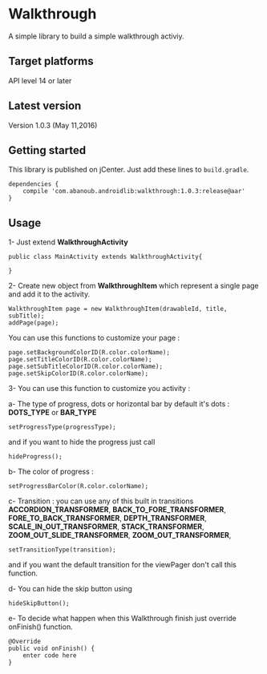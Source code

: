 # Walkthrough
A simple library to build a simple walkthrough activiy.

## Target platforms
API level 14 or later

## Latest version
Version 1.0.3 (May 11,2016)

## Getting started
This library is published on jCenter. Just add these lines to `build.gradle`.

```
dependencies {
    compile 'com.abanoub.androidlib:walkthrough:1.0.3:release@aar'
}
```

## Usage
1- Just extend **WalkthroughActivity**

    public class MainActivity extends WalkthroughActivity{
    
    }

2- Create new object from **WalkthroughItem** which represent a single page and add it to the activity.

    WalkthroughItem page = new WalkthroughItem(drawableId, title, subTitle);
    addPage(page);
You can use this functions to  customize your page :

    page.setBackgroundColorID(R.color.colorName);
    page.setTitleColorID(R.color.colorName);
    page.setSubTitleColorID(R.color.colorName);
    page.setSkipColorID(R.color.colorName);

3- You can use this function to customize you activity :

a- The type of progress, dots or horizontal bar by default it's dots :
**DOTS_TYPE** or **BAR_TYPE** 
	
    setProgressType(progressType);
and if you want to hide the progress just call 

    hideProgress();

b- The color of progress :

    setProgressBarColor(R.color.colorName);
c- Transition : you can use any of this built in transitions 
**ACCORDION_TRANSFORMER**,
**BACK_TO_FORE_TRANSFORMER**,
**FORE_TO_BACK_TRANSFORMER**,
**DEPTH_TRANSFORMER**,
**SCALE_IN_OUT_TRANSFORMER**,
**STACK_TRANSFORMER**,
**ZOOM_OUT_SLIDE_TRANSFORMER**,
**ZOOM_OUT_TRANSFORMER**,

    setTransitionType(transition);
and if you want the default transition for the viewPager don't call this function.

d- You can hide the skip button using 

    hideSkipButton();
e- To decide what happen when this Walkthrough finish just override onFinish() function.

    @Override
    public void onFinish() {
        enter code here
    }
    
